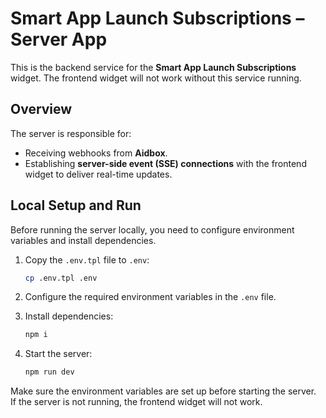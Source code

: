 # Smart App Launch Subscriptions – Server App

This is the backend service for the **Smart App Launch Subscriptions** widget. The frontend widget will not work without this service running.  

## Overview

The server is responsible for:  
- Receiving webhooks from **Aidbox**.  
- Establishing **server-side event (SSE) connections** with the frontend widget to deliver real-time updates. 

## Local Setup and Run

Before running the server locally, you need to configure environment variables and install dependencies.

1. Copy the `.env.tpl` file to `.env`:

    ```sh
    cp .env.tpl .env
    ```

2. Configure the required environment variables in the `.env` file.

3. Install dependencies:

    ```sh
    npm i
    ```

4. Start the server:

    ```sh
    npm run dev
    ```

Make sure the environment variables are set up before starting the server.  
If the server is not running, the frontend widget will not work.